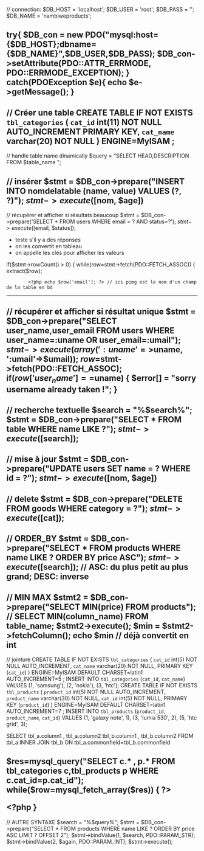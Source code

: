 // connection: 
$DB_HOST = 'localhost';
 $DB_USER = 'root';
 $DB_PASS = '';
 $DB_NAME = 'nambiweproducts';
 
 try{
  $DB_con = new PDO("mysql:host={$DB_HOST};dbname={$DB_NAME}",$DB_USER,$DB_PASS);
  $DB_con->setAttribute(PDO::ATTR_ERRMODE, PDO::ERRMODE_EXCEPTION);
 }
 catch(PDOException $e){
  echo $e->getMessage();
 }
---------------------------------------------------------------------------------------
// Créer une table
CREATE TABLE IF NOT EXISTS `tbl_categories` (
  `cat_id` int(11) NOT NULL AUTO_INCREMENT PRIMARY KEY,
  `cat_name` varchar(20) NOT NULL
) ENGINE=MyISAM ;
-------------------------------------------------------------------------------------------

// handle table name dinamically
$query = "SELECT HEAD,DESCRIPTION FROM $table_name ";

// insérer
$stmt = $DB_con->prepare("INSERT INTO nomdelatable (name, value) VALUES (?, ?)");
$stmt->execute([$nom, $age])
--------------------------------------------------------------------------------------------

// récupérer et afficher si résultats beaucoup
$stmt = $DB_con->prepare('SELECT * FROM users WHERE email = ? AND status=?');
$stmt->execute([$email, $status]);

  * teste s'il y a des réponses
  * on les convertit en tableau
  * on appelle les clés pour afficher les valeurs

if($stmt->rowCount() > 0)
	{
		while($row=$stmt->fetch(PDO::FETCH_ASSOC))
		{
			extract($row);

			<?php echo $row['email']; ?> // ici pimg est le nom d'un champ de la table en bd
----------------------------------------------------------------------------------------------------------

// récupérer et afficher si résultat unique
$stmt = $DB_con->prepare("SELECT user_name,user_email FROM users WHERE user_name=:uname OR user_email=:umail");
$stmt->execute(array(':uname'=>$uname, ':umail'=>$umail));
$row=$stmt->fetch(PDO::FETCH_ASSOC);
if($row['user_name']==$uname) {
    $error[] = "sorry username already taken !";
}
---------------------------------------------------------------------------------------------------------

// recherche textuelle
$search = "%$search%";
$stmt  = $DB_con->prepare("SELECT * FROM table WHERE name LIKE ?");
$stmt->execute([$search]);
---------------------------------------------------------------------------------------------------------

// mise à jour
$stmt = $DB_con->prepare("UPDATE users SET name = ? WHERE id = ?");
$stmt->execute([$nom, $age])
-----------------------------------------------------------------------------------------------------------

// delete
$stmt = $DB_con->prepare("DELETE FROM goods WHERE category = ?");
$stmt->execute([$cat]);
----------------------------------------------------------------------------------------------------------

// ORDER_BY
$stmt  = $DB_con->prepare("SELECT * FROM products WHERE name LIKE ? ORDER BY price ASC"); 
$stmt->execute([$search]); // ASC: du plus petit au plus grand; DESC: inverse
--------------------------------------------------------------------------------------------------------

// MIN MAX
$stmt2  = $DB_con->prepare("SELECT MIN(price) FROM products"); // SELECT MIN(column_name) FROM table_name;
$stmt2->execute();
$min = $stmt2->fetchColumn();
echo $min // déjà convertit en int
--------------------------------------------------------------------------------------------------------

// jointure
CREATE TABLE IF NOT EXISTS `tbl_categories` (
  `cat_id` int(5) NOT NULL AUTO_INCREMENT,
  `cat_name` varchar(20) NOT NULL,
  PRIMARY KEY (`cat_id`)
) ENGINE=MyISAM  DEFAULT CHARSET=latin1 AUTO_INCREMENT=5 ;
INSERT INTO `tbl_categories` (`cat_id`, `cat_name`) VALUES
(1, 'samsung'),
(2, 'nokia'),
(3, 'htc');
CREATE TABLE IF NOT EXISTS `tbl_products` (
  `product_id` int(5) NOT NULL AUTO_INCREMENT,
  `product_name` varchar(30) NOT NULL,
  `cat_id` int(5) NOT NULL,
  PRIMARY KEY (`product_id`)
) ENGINE=MyISAM  DEFAULT CHARSET=latin1 AUTO_INCREMENT=7 ;
INSERT INTO `tbl_products` (`product_id`, `product_name`, `cat_id`) VALUES
(1, 'galaxy note', 1),
(3, 'lumia 530', 2),
(5, 'htc grid', 3);

SELECT tbl_a.column1 , tbl_a.column2
       tbl_b.column1 , tbl_b.column2
FROM   tbl_a INNER JOIN tbl_b
ON     tbl_a.commonfield=tbl_b.commonfield

$res=mysql_query("SELECT c.* , p.* FROM tbl_categories c,tbl_products p WHERE c.cat_id=p.cat_id");
while($row=mysql_fetch_array($res))
{
 ?>
    <tr>
    <td><p><?php echo $row['product_id']; ?></p></td>
    <td><p><?php echo $row['product_name']; ?></p></td>
    <td><p><?php echo $row['cat_name']; ?></p></td>
    </tr>
    <?php
}
---------------------------------------------------------------


// AUTRE SYNTAXE
$search = "%$query%";
$stmt  = $DB_con->prepare("SELECT * FROM products  WHERE name LIKE ? ORDER BY price ASC LIMIT ? OFFSET 2");
$stmt->bindValue(1, $search, PDO::PARAM_STR);
$stmt->bindValue(2, $again, PDO::PARAM_INT);
$stmt->execute();